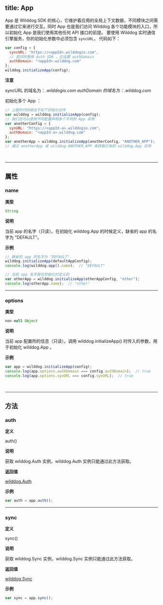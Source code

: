 
title: App
---

App 是 Wilddog SDK 的核心，它维护着应用的全局上下文数据，不同模块之间需要通过它来进行交互。同时 App 也是我们访问 Wilddog 各个功能模块的入口，所以初始化 App 是我们使用其他任何 API 接口的前提。
要使用 Wilddog 实时通信引擎服务，你的初始化参数中必须包含 `syncURL`， 代码如下：

```js
var config = {
  syncURL: "https://<appId>.wilddogio.com",
  // 若同时使用 Auth SDK ，应设置 authDomain 
  authDomain: "<appId>.wilddog.com"
};
wilddog.initializeApp(config);

```

**注意**

syncURL 的域名为：*.wilddogio.com
authDomain 的域名为：*.wilddog.com

初始化多个 App ：

```js
// 上面的代码相当于如下初始化动作
var wilddog = wilddog.initializeApp(config);
// 我们还可以使用不同配置声明多个不同的 App 实例
var anotherConfig = {
  synURL: "https://<appId-a>.wilddogio.com",
  authDomain: "<appId-a>.wilddog.com"
};
var anotherApp = wilddog.initializeApp(anotherConfig, "ANOTHER_APP");
// 通过 anotherApp 或 wilddog.ANOTHER_APP 来获取已有的 wilddog.App 实例
```

</br>

------

## 属性

### name

**类型**

```js
String
```

**说明**

当前 app 的名字（只读）。在初始化 wilddog.App 的时候定义，缺省的 app 的名字为 "DEFAULT"。

**示例**

```js
// 缺省的 app 的名字为 "DEFAULT".
wilddog.initializeApp(defaultAppConfig);
console.log(wilddog.app().name);  // "DEFAULT"
```
```js
// 当前 app 名字是在初始化时定义的
var otherApp = wilddog.initializeApp(otherAppConfig, "other");
console.log(otherApp.name);  // "other"
```

------

### options

**类型**

```js
non-null Object
```

**说明**

当前 app 配置所的信息（只读）。调用 wilddog.initializeApp() 时传入的参数，用于初始化 wilddog.App 。

**示例**

```js
var app = wilddog.initializeApp(config);
console.log(app.options.authDomain === config.authDomain);  // true
console.log(app.options.synURL === config.synURL);  // true
```

</br>

------

## 方法

### auth

**定义**

auth()

**说明**

获取 wilddog.Auth 实例，wilddog.Auth 实例只能通过此方法获取。

**返回值**

[wilddog.Auth](/api/auth/web/Auth.html)

**示例**

```js
var auth = app.auth();
```

------

### sync

**定义**

sync()

 **说明**

获取 wilddog.Sync 实例，wilddog.Sync 实例只能通过此方法获取。

 **返回值**

[wilddog.Sync](/api/sync/web/Sync.html)

**示例**

```js
var sync = app.sync();
```
